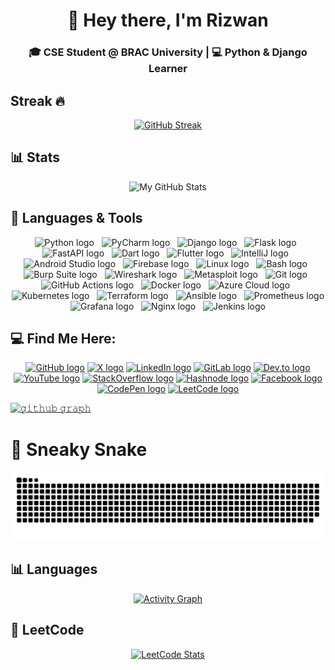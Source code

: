 <h1 align="center">👋 Hey there, I'm Rizwan</h1>

<h3 align="center"> 🎓 CSE Student @ BRAC University | 💻 Python & Django Learner  </h3>

<h2>Streak 🔥</h2>
<p align="center">
   <a href="https://git.io/streak-stats"><img src="https://rizwansammo-push-streak.vercel.app?user=rizwansammo&theme=gotham" alt="GitHub Streak" /></a>
</p>

<h2>📊 Stats</h2>
<p align="center" href="https://github.com/rizwansammo/rizwansammo"><img alt="My GitHub Stats" src="https://github-readme-stats.vercel.app/api?username=rizwansammo&show_icons=true&theme=gotham"/></p>




## 🔧 Languages & Tools

<div align="center">
<img src="https://img.shields.io/badge/Python-282C34?logo=python&logoColor=3776AB" alt="Python logo" title="Python" height="25" />
&nbsp;
<img src="https://img.shields.io/badge/PyCharm-282C34?logo=pycharm&logoColor=white" alt="PyCharm logo" title="PyCharm" height="25" />
&nbsp;
<img src="https://img.shields.io/badge/Django-092E20?logo=django&logoColor=green" alt="Django logo" title="Django" height="25" />
&nbsp;
<img src="https://img.shields.io/badge/Flask-282C34?logo=flask&logoColor=white" alt="Flask logo" title="Flask" height="25" />
&nbsp;
<img src="https://img.shields.io/badge/FastAPI-009688?logo=fastapi&logoColor=white" alt="FastAPI logo" title="FastAPI" height="25" />
&nbsp;
<img src="https://img.shields.io/badge/Dart-282C34?logo=dart&logoColor=0175C2" alt="Dart logo" title="Dart" height="25" />
&nbsp;
<img src="https://img.shields.io/badge/Flutter-282C34?logo=flutter&logoColor=02569B" alt="Flutter logo" title="Flutter" height="25" />
&nbsp;
<img src="https://img.shields.io/badge/IntelliJ-282C34?logo=intellij-idea&logoColor=white" alt="IntelliJ logo" title="IntelliJ" height="25" />
&nbsp;
<img src="https://img.shields.io/badge/Android_Studio-282C34?logo=android-studio&logoColor=3DDC84" alt="Android Studio logo" title="Android Studio" height="25" />
&nbsp;
<img src="https://img.shields.io/badge/Firebase-282C34?logo=firebase&logoColor=FFCA28" alt="Firebase logo" title="Firebase" height="25" />
&nbsp;
<img src="https://img.shields.io/badge/Linux-282C34?logo=linux&logoColor=FCC624" alt="Linux logo" title="Linux" height="25" />
&nbsp;
<img src="https://img.shields.io/badge/Bash-282C34?logo=gnubash&logoColor=4EAA25" alt="Bash logo" title="Bash" height="25" />
&nbsp;
<img src="https://img.shields.io/badge/Burp_Suite-282C34?logo=burp-suite&logoColor=F96814" alt="Burp Suite logo" title="Burp Suite" height="25" />
&nbsp;
<img src="https://img.shields.io/badge/Wireshark-282C34?logo=wireshark&logoColor=1679A7" alt="Wireshark logo" title="Wireshark" height="25" />
&nbsp;
<img src="https://img.shields.io/badge/Metasploit-282C34?logo=metasploit&logoColor=white" alt="Metasploit logo" title="Metasploit" height="25" />
&nbsp;
<img src="https://img.shields.io/badge/Git-282C34?logo=git&logoColor=F05032" alt="Git logo" title="Git" height="25" />
&nbsp;
<img src="https://img.shields.io/badge/GitHub_Actions-282C34?logo=github-actions&logoColor=2088FF" alt="GitHub Actions logo" title="GitHub Actions" height="25" />
&nbsp;
<img src="https://img.shields.io/badge/Docker-282C34?logo=docker&logoColor=2496ED" alt="Docker logo" title="Docker" height="25" />
&nbsp;
<img src="https://upload.wikimedia.org/wikipedia/commons/f/fa/Microsoft_Azure.svg" alt="Azure Cloud logo" title="Azure Cloud" height="18" />
&nbsp;
<img src="https://img.shields.io/badge/Kubernetes-282C34?logo=kubernetes&logoColor=326CE5" alt="Kubernetes logo" title="Kubernetes" height="25" />
&nbsp;
<img src="https://img.shields.io/badge/Terraform-282C34?logo=terraform&logoColor=7B42BC" alt="Terraform logo" title="Terraform" height="25" />
&nbsp;
<img src="https://img.shields.io/badge/Ansible-282C34?logo=ansible&logoColor=EE0000" alt="Ansible logo" title="Ansible" height="25" />
&nbsp;
<img src="https://img.shields.io/badge/Prometheus-282C34?logo=prometheus&logoColor=E6522C" alt="Prometheus logo" title="Prometheus" height="25" />
&nbsp;
<img src="https://img.shields.io/badge/Grafana-282C34?logo=grafana&logoColor=F46800" alt="Grafana logo" title="Grafana" height="25" />
&nbsp;
<img src="https://img.shields.io/badge/Nginx-282C34?logo=nginx&logoColor=009639" alt="Nginx logo" title="Nginx" height="25" />
&nbsp;
<img src="https://img.shields.io/badge/Jenkins-282C34?logo=jenkins&logoColor=D24939" alt="Jenkins logo" title="Jenkins" height="25" />
&nbsp;


</div>



## 💻 Find Me Here:
<div align="center">

<a href="https://github.com/rizwansammo" target="_blank"><img src="https://img.shields.io/badge/GitHub-282C34?logo=github&logoColor=white" alt="GitHub logo" title="GitHub" height="25" /></a>
<a href="https://x.com/roar_rizwan" target="_blank"><img src="https://img.shields.io/badge/Twitter-282C34?logo=x&logoColor=white" alt="X logo" title="X" height="25" /></a>
<a href="https://www.linkedin.com/in/rizwan-sammo-b43647256" target="_blank"><img src="https://img.shields.io/badge/LinkedIn-282C34?logo=linkedin&logoColor=0077B5" alt="LinkedIn logo" title="LinkedIn" height="25" /></a>
<a href="https://gitlab.com/rizwansammo" target="_blank"><img src="https://img.shields.io/badge/GitLab-282C34?logo=gitlab&logoColor=FC6D26" alt="GitLab logo" title="GitLab" height="25" /></a>
<a href="https://dev.to/rizwansammo" target="_blank"><img src="https://img.shields.io/badge/dev.to-282C34?logo=dev.to&logoColor=white" alt="Dev.to logo" title="Dev.to" height="25" /></a>
<a href="https://www.youtube.com/user/UCM-gzgz7FLPVSV0WjVPXoyQ" target="_blank"><img src="https://img.shields.io/badge/YouTube-282C34?logo=youtube&logoColor=FF0000" alt="YouTube logo" title="YouTube" height="25" /></a>
<a href="https://stackoverflow.com/users/20428078/zero-byte" target="_blank"><img src="https://img.shields.io/badge/StackOverflow-282C34?logo=stackoverflow&logoColor=F58025" alt="StackOverflow logo" title="StackOverflow" height="25" /></a>
<a href="https://hashnode.com/@rizwansammo" target="_blank"><img src="https://img.shields.io/badge/Hashnode-282C34?logo=hashnode&logoColor=2962FF" alt="Hashnode logo" title="Hashnode" height="25" /></a>
<a href="https://www.facebook.com/r.rizwansammo" target="_blank"><img src="https://img.shields.io/badge/Facebook-282C34?logo=facebook&logoColor=1877F2" alt="Facebook logo" title="Facebook" height="25" /></a>
<a href="https://codepen.com/rizwansammo" target="_blank"><img src="https://img.shields.io/badge/CodePen-282C34?logo=codepen&logoColor=white" alt="CodePen logo" title="CodePen" height="25" /></a>
<a href="https://leetcode.com/u/rizwan_bracu/" target="_blank"><img src="https://img.shields.io/badge/LeetCode-282C34?logo=leetcode&logoColor=white" alt="LeetCode logo" title="LeetCode" height="25" /></a>


</div>

[![𝚐𝚒𝚝𝚑𝚞𝚋 𝚐𝚛𝚊𝚙𝚑](https://github-readme-activity-graph.vercel.app/graph?username=rizwansammo&theme=react-dark&hide_border=true&area=true)](https://github.com/rizwansammo)


# 🐍 Sneaky Snake
<picture>
  <source media="(prefers-color-scheme: dark)" srcset="https://raw.githubusercontent.com/holic-x/holic-x/output/github-contribution-grid-snake-dark.svg">
  <source media="(prefers-color-scheme: light)" srcset="https://raw.githubusercontent.com/holic-x/holic-x/output/github-contribution-grid-snake.svg">
  <img alt="github contribution grid snake animation" src="https://raw.githubusercontent.com/adorabled4/adorabled4/output/github-contribution-grid-snake.svg">
</picture>

<h2>📊 Languages</h2>
<p align="center">
  <a href="https://github-readme-stats.vercel.app/api/top-langs/?username=rizwansammo&theme=gotham&langs_count=6&layout=compact"><img alt="Activity Graph" src="https://github-readme-stats.vercel.app/api/top-langs/?username=rizwansammo&theme=gotham&langs_count=6&layout=compact" /></a>
 </p>

<h2>🏅 LeetCode</h2>
<p align="center">
<a href="https://leetcode.com/u/rizwan_bracu/" target="_blank">
  <img src="https://leetcard.jacoblin.cool/rizwan_bracu?theme=dark&font=Noto%20Sans%20Tirhuta&ext=activity" 
       alt="LeetCode Stats" height="250px">
</a> 



  

  
